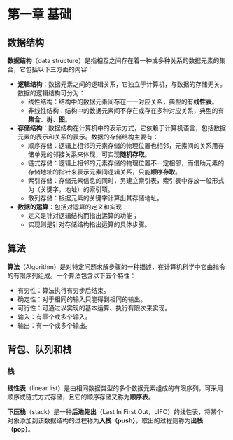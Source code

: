 # 第一章 基础

## 数据结构

**数据结构**（data structure）是指相互之间存在着一种或多种关系的数据元素的集合，它包括以下三方面的内容：

- **逻辑结构**：数据元素之间的逻辑关系，它独立于计算机，与数据的存储无关。数据的逻辑结构可分为：
  - 线性结构：结构中的数据元素间存在一一对应关系，典型的有**线性表**。
  - 非线性结构：结构中的数据元素间不存在或存在多种对应关系，典型的有**集合**、**树**、**图**。
- **存储结构**：数据结构在计算机中的表示方式，它依赖于计算机语言，包括数据元素的表示和关系的表示。数据的存储结构主要有：
  - 顺序存储：逻辑上相邻的元素存储的物理位置也相邻，元素间的关系用存储单元的邻接关系来体现，可实现**随机存取**。
  - 链式存储：逻辑上相邻的元素存储的物理位置不一定相邻，而借助元素的存储地址的指针来表示元素间逻辑关系，只能**顺序存取**。
  - 索引存储：存储元素信息的同时，另建立索引表，索引表中存放一般形式为（关键字，地址）的索引项。
  - 散列存储：根据元素的关键字计算出其存储地址。
- **数据的运算**：包括对运算的定义和实现：
  - 定义是针对逻辑结构而指出运算的功能；
  - 实现则是针对存储结构指出运算的具体步骤。

## 算法

**算法**（Algorithm）是对特定问题求解步骤的一种描述，在计算机科学中它由指令的有限序列组成。一个算法包含以下五个特性：
- 有穷性：算法执行有穷步后结束。
- 确定性：对于相同的输入只能得到相同的输出。
- 可行性：可通过以实现的基本运算、执行有限次来实现。
- 输入：有零个或多个输入。
- 输出：有一个或多个输出。

## 背包、队列和栈

### 栈

**线性表**（linear list）是由相同数据类型的多个数据元素组成的有限序列，可采用顺序或链式方式存储，且它的顺序存储又称为**顺序表**。

**下压栈**（stack）是一种**后进先出**（Last In First Out，LIFO）的线性表，将某个对象添加到该数据结构的过程称为**入栈（push）**，取出的过程则称为**出栈（pop）**。
